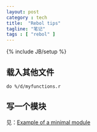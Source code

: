 ```yaml
---
layout: post
category : tech
title:  "Rebol tips"
tagline: "笔记"
tags : [ "rebol" ] 
---
```

{% include JB/setup %}

## 载入其他文件
``do %/d/myfunctions.r``

## 写一个模块

见：[Example of a minimal module](http://www.rebol.net/r3blogs/0344.html)
